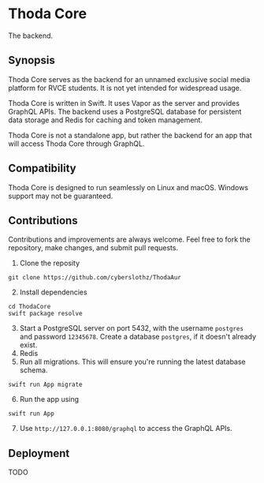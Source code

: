 # Thoda Core

The backend.

## Synopsis
Thoda Core serves as the backend for an unnamed exclusive social media platform for RVCE students. It is not yet intended for widespread usage.

Thoda Core is written in Swift. It uses Vapor as the server and provides GraphQL APIs. The backend uses a PostgreSQL database for persistent data storage and Redis for caching and token management.

Thoda Core is not a standalone app, but rather the backend for an app that will access Thoda Core through GraphQL.

## Compatibility
Thoda Core is designed to run seamlessly on Linux and macOS. Windows support may not be guaranteed.

## Contributions
Contributions and improvements are always welcome. Feel free to fork the repository, make changes, and submit pull requests.

1. Clone the reposity
```
git clone https://github.com/cyberslothz/ThodaAur
```
2. Install dependencies
```
cd ThodaCore
swift package resolve
```
3. Start a PostgreSQL server on port 5432, with the username `postgres` and password `12345678`. Create a database `postgres`, if it doesn't already exist.
4. Redis
5. Run all migrations. This will ensure you're running the latest database schema.
```
swift run App migrate
```
6. Run the app using
```
swift run App
```
7. Use `http://127.0.0.1:8080/graphql` to access the GraphQL APIs.

## Deployment
TODO
